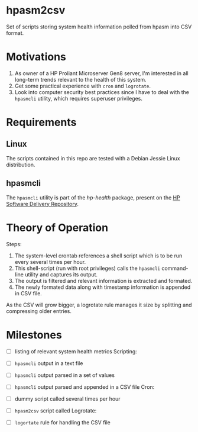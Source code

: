 # hpasm2csv

Set of scripts storing system health information polled from hpasm into CSV format.

# Motivations

1. As owner of a HP Proliant Microserver Gen8 server, I'm interested in all long-term trends relevant to the health of this system.
2. Get some practical experience with `cron` and `logrotate`.
3. Look into computer security best practices since I have to deal with the `hpasmcli` utility, which requires superuser privileges.

# Requirements

## Linux

The scripts contained in this repo are tested with a Debian Jessie Linux distribution.

## hpasmcli

The `hpasmcli` utility is part of the *hp-health* package, present on the [HP Software Delivery Repository](http://downloads.linux.hp.com/SDR/project/mcp/).

# Theory of Operation

Steps:
1. The system-level crontab references a shell script which is to be run every several times per hour.
2. This shell-script (run with root privileges) calls the `hpasmcli` command-line utility and captures its output.
3. The output is filtered and relevant information is extracted and formated.
4. The newly formated data along with timestamp information is appended in CSV file.

As the CSV will grow bigger, a logrotate rule manages it size by splitting and compressing older entries.

# Milestones

- [ ] listing of relevant system health metrics
Scripting:
- [ ] `hpasmcli` output in a text file
- [ ] `hpasmcli` output parsed in a set of values
- [ ] `hpasmcli` output parsed and appended in a CSV file
Cron:
- [ ] dummy script called several times per hour
- [ ] `hpasm2csv` script called
Logrotate:
- [ ] `logortate` rule for handling the CSV file

